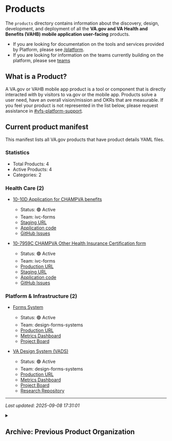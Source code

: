 # Products

The `products` directory contains information about the discovery, design, development, and deployment of all the **VA.gov and VA Health and Benefits (VAHB) mobile application user-facing** products.

- If you are looking for documentation on the tools and services provided by Platform, please see [/platform](../platform/README.md).
- If you are looking for information on the teams currently building on the platform, please see [teams](https://github.com/department-of-veterans-affairs/va.gov-team-sensitive/tree/master/teams#readme)

## What is a Product?

A VA.gov or VAHB mobile app product is a tool or component that is directly interacted with by visitors to va.gov or the mobile app.  Products solve a user need, have an overall vision/mission and OKRs that are measurable. If you feel your product is not represented in the list below, please request assistance in [#vfs-platform-support](https://dsva.slack.com/channels/vfs-platform-support).

## Current product manifest

This manifest lists all VA.gov products that have product details YAML files.

### Statistics

- Total Products: 4
- Active Products: 4
- Categories: 2

### Health Care (2)

- [10-10D Application for CHAMPVA benefits](products/health-care/champva/1010D/10-10D-details.yml)
  - Status: 🟢 Active
  - Team: ivc-forms
  - [Staging URL](https://staging.va.gov/ivc-champva/10-10d-extended/)
  - [Application code](https://github.com/department-of-veterans-affairs/vets-website/blob/main/src/applications/ivc-champva/10-10D/manifest.json)
  - [GitHub Issues](https://github.com/department-of-veterans-affairs/va.gov-team/issues?q=is%3Aissue+label%3A10-10d)

- [10-7959C CHAMPVA Other Health Insurance Certification form](products/health-care/champva/10-7959c/10-7959c-details.yml)
  - Status: 🟢 Active
  - Team: ivc-forms
  - [Production URL](https://www.va.gov/family-and-caregiver-benefits/health-and-disability/champva/submit-other-insurance-form-10-7959c/)
  - [Staging URL](https://staging.va.gov/family-and-caregiver-benefits/health-and-disability/champva/family-and-caregiver-benefits/health-and-disability/champva/submit-other-insurance-form-10-7959c)
  - [Application code](https://github.com/department-of-veterans-affairs/vets-website/blob/main/src/applications/ivc-champva/10-7959C/manifest.json)
  - [GitHub Issues](https://github.com/department-of-veterans-affairs/va.gov-team/issues?q=is%3Aissue+label%3A10-7959c)

### Platform & Infrastructure (2)

- [Forms System](products/platform/forms-system/forms-system-details.yml)
  - Status: 🟢 Active
  - Team: design-forms-systems
  - [Production URL](https://github.com/department-of-veterans-affairs/vets-website/tree/main/src/platform/forms-system)
  - [Metrics Dashboard](https://design.va.gov/about/metrics/)
  - [Project Board](https://github.com/orgs/department-of-veterans-affairs/projects/1643/views/1)

- [VA Design System (VADS)](products/platform/design-system/design-system-details.yml)
  - Status: 🟢 Active
  - Team: design-forms-systems
  - [Production URL](https://design.va.gov)
  - [Metrics Dashboard](https://design.va.gov/about/metrics/)
  - [Project Board](https://github.com/orgs/department-of-veterans-affairs/projects/1643/views/1)
  - [Research Repository](https://github.com/department-of-veterans-affairs/va.gov-research-repository/issues?q=is%3Aissue%20state%3Aopen%20DSC)

---

*Last updated: 2025-09-08 17:31:01*
<details>
<summary><h2>Archive: Previous Product Organization</h2></summary>

This section contains the previous way products were organized and documented. This is kept for historical reference and will be maintained as an archive.

## Our Products

### Benefit Applications and Tools

- [Benefit letters](https://github.com/department-of-veterans-affairs/va.gov-team/tree/master/products/benefit-letters)
- [Burials and memorials](https://github.com/department-of-veterans-affairs/va.gov-team/tree/master/products/burials-memorials)
- [Claim and appeal status](https://github.com/department-of-veterans-affairs/va.gov-team/tree/master/products/claim-appeal-status)
- [Decision Reviews](https://github.com/department-of-veterans-affairs/va.gov-team/tree/master/products/decision-reviews)
- [Disability and DIC](https://github.com/department-of-veterans-affairs/va.gov-team/tree/master/products/disability)
- [Discharge upgrade](https://github.com/department-of-veterans-affairs/va.gov-team/tree/master/products/discharge-upgrade)
- [Education, training and career](https://github.com/department-of-veterans-affairs/va.gov-team/tree/master/products/education-careers)
- [Health care](https://github.com/department-of-veterans-affairs/va.gov-team/tree/master/products/health-care)
- [Housing assistance](https://github.com/department-of-veterans-affairs/va.gov-team/tree/master/products/housing)
- [Life insurance](https://github.com/department-of-veterans-affairs/va.gov-team/tree/master/products/life-insurance)
- [Medical Device Tool](https://github.com/department-of-veterans-affairs/va.gov-team/tree/master/products/medical-device-tool)
- [Pension](https://github.com/department-of-veterans-affairs/va.gov-team/tree/master/products/pension)
- [VA payment history]()
- [Veteran ID cards](https://github.com/department-of-veterans-affairs/va.gov-team/tree/master/products/veteran-id-cards)
- [Veteran military records](https://github.com/department-of-veterans-affairs/va.gov-team/tree/master/products/veteran-military-records)

### Core Content

- [Audience hubs](https://github.com/department-of-veterans-affairs/va.gov-team/tree/master/products/content/audience-hubs)
- [Benefit hubs](https://github.com/department-of-veterans-affairs/va.gov-team/tree/master/products/content/benefit-hubs)
- [Spanish translations](https://github.com/department-of-veterans-affairs/va.gov-team/tree/master/products/content/spanish-translation)

### Facilities

- [Facility locator](https://github.com/department-of-veterans-affairs/va.gov-team/tree/master/products/facilities/facility-locator)
- [Medical facility sites (VAMCs and Clinics)](https://github.com/department-of-veterans-affairs/va.gov-team/tree/master/products/facilities/medical-centers)
- [Vet Centers](https://github.com/department-of-veterans-affairs/va.gov-team/tree/master/products/facilities/vet-centers)

### Global Site Elements

- [Banners](https://github.com/department-of-veterans-affairs/va.gov-team/tree/master/products/global/banners)
- [Contact us](https://github.com/department-of-veterans-affairs/va.gov-team/tree/master/products/global/contact-us)
- [Crisis line](https://github.com/department-of-veterans-affairs/va.gov-team/tree/master/products/global/crisis-line)
- [Global form features](https://github.com/department-of-veterans-affairs/va.gov-team/tree/master/products/global/global-form-features)
- [Home page](https://github.com/department-of-veterans-affairs/va.gov-team/tree/master/products/global/home-page)
- [Menus and navigation](https://github.com/department-of-veterans-affairs/va.gov-team/tree/master/products/global/menus-navigation)
- [Search](https://github.com/department-of-veterans-affairs/va.gov-team/tree/master/products/global/search)

### User Identity and Personalization

- [Account and profile](https://github.com/department-of-veterans-affairs/va.gov-team/tree/master/products/identity-personalization/account-profile)
- [Change address](https://github.com/department-of-veterans-affairs/va.gov-team/tree/master/products/identity-personalization/profile/contact-information)
- [Dashboard](https://github.com/department-of-veterans-affairs/va.gov-team/tree/master/products/identity-personalization/dashboard)
- [Direct deposit](https://github.com/department-of-veterans-affairs/va.gov-team/tree/master/products/identity-personalization/direct-deposit)
- [Sign in and authentication]([https://github.com/department-of-veterans-affairs/va.gov-team/tree/master/products/identity-personalization/login](https://github.com/department-of-veterans-affairs/va.gov-team/tree/master/products/identity))
- [User notifications](https://github.com/department-of-veterans-affairs/va.gov-team/tree/master/products/identity-personalization/notifications)

### VA Content and Features

- [Media library](https://github.com/department-of-veterans-affairs/va.gov-team/tree/master/products/media-library)
- [Office and administration sites](https://github.com/department-of-veterans-affairs/va.gov-team/tree/master/products/office-administration)

</details>
